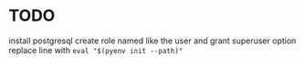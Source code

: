 # TODO
install postgresql
create role named like the user and grant superuser option
replace line with `eval "$(pyenv init --path)"`
